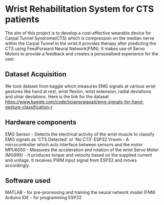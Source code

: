 # Wrist Rehabilitation System for CTS patients
The aim of this project is to develop a cost-effective wearable device for Carpal Tunnel Syndrome(CTS) which is compression on the median nerve within the Carpal Tunnel in the wrist.It provides therapy after predicting the CTS using FeedForward Neural Network(FNN). It makes use of Servo Motors to provide a feedback and creates a personalised experience for the user.
## Dataset Acquisition
We took dataset from kaggle which measures EMG signals at various wrist gestures like hand at rest, wrist flexion, wrist extension, radial deviations and ulnar deviations. Here is the link for the dataset 
https://www.kaggle.com/code/sojanprajapati/emg-signals-for-hand-gesture-classification-r
## Hardware components
EMG Sensor - Detects the electrical activity of the wrist muscle to classify EMG signals as 'CTS Detected' or 'No CTS'
ESP32 Vroom - A mircocontroller which acts interface between sensors and the motor
MPU6050 - Measures the acceleration and rotation of the wrist
Servo Motor (MG995) - It produces torque and velocity based on the supplied current and voltage. It receives PWM input signal from ESP32 and moves accordingly.
## Software used
MATLAB - for pre-processing and training the neural network model (FNN)
Arduino IDE - for programming ESP32

